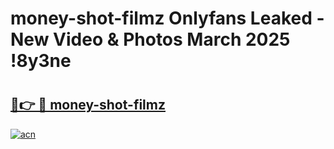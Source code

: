 # money-shot-filmz Onlyfans Leaked - New Video & Photos March 2025 !8y3ne

# <h2><a href="https://xb5p2o.iuczelnia.edu.pl?title=money-shot-filmz&ref=8y3ne">🔗👉 🔴 money-shot-filmz</a></h2>

[![acn](https://github.com/user-attachments/assets/0f9c940e-d8b0-45ae-aac7-cd30a18b3e1c)](https://xb5p2o.iuczelnia.edu.pl?title=money-shot-filmz&ref=8y3ne)

